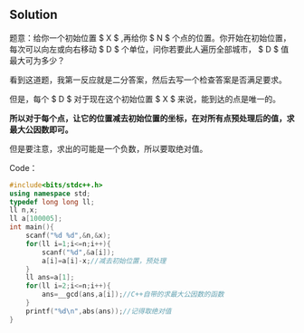 ## Solution

题意：给你一个初始位置 $ X $ ,再给你 $ N $ 个点的位置。你开始在初始位置，每次可以向左或向右移动 $ D $ 个单位，问你若要此人遍历全部城市，  $ D $ 值最大可为多少？

看到这道题，我第一反应就是二分答案，然后去写一个检查答案是否满足要求。

但是，每个 $ D $ 对于现在这个初始位置 $ X $ 来说，能到达的点是唯一的。

**所以对于每个点，让它的位置减去初始位置的坐标，在对所有点预处理后的值，求最大公因数即可。**

但是要注意，求出的可能是一个负数，所以要取绝对值。

Code：
```cpp
#include<bits/stdc++.h>
using namespace std;
typedef long long ll;
ll n,x;
ll a[100005];
int main(){
	scanf("%d %d",&n,&x);
	for(ll i=1;i<=n;i++){
		scanf("%d",&a[i]);
		a[i]=a[i]-x;//减去初始位置，预处理
	}
	ll ans=a[1];
	for(ll i=2;i<=n;i++){
		ans=__gcd(ans,a[i]);//C++自带的求最大公因数的函数
	}
	printf("%d\n",abs(ans));//记得取绝对值
}
```
